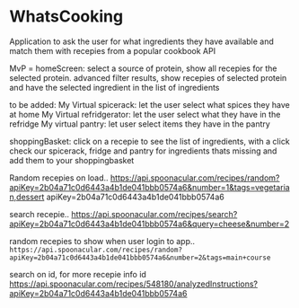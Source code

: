 # WhatsCooking
Application to ask the user for what ingredients they have available and match them with recepies from a popular cookbook API  

MvP =
homeScreen:
select a source of protein, show all recepies for the selected protein.
advanced filter results, show recepies of selected protein and have the selected
ingredient in the list of ingredients


to be added:
My Virtual spicerack:
let the user select what spices they have at home
My Virtual refridgerator:
let the user select what they have in the refridge
My virtual pantry:
let user select items they have in the pantry

shoppingBasket:
click on a recepie to see the list of ingredients, with a click check our spicerack, fridge and pantry
for ingredients thats missing and add them to your shoppingbasket


Random recepies on load..
https://api.spoonacular.com/recipes/random?apiKey=2b04a71c0d6443a4b1de041bbb0574a6&number=1&tags=vegetarian,dessert
apiKey=2b04a71c0d6443a4b1de041bbb0574a6


search recepie..
https://api.spoonacular.com/recipes/search?apiKey=2b04a71c0d6443a4b1de041bbb0574a6&query=cheese&number=2

random recepies to show when user login to app..
`https://api.spoonacular.com/recipes/random?apiKey=2b04a71c0d6443a4b1de041bbb0574a6&number=2&tags=main+course`


search on id, for more recepie info
				      id
https://api.spoonacular.com/recipes/548180/analyzedInstructions?apiKey=2b04a71c0d6443a4b1de041bbb0574a6

